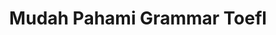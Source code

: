 ---
layout:   certificate
title:    "Mudah Pahami Grammar Toefl"
slug:     grammar
category: skillacademy
issuer:   "Skill Academy"
---